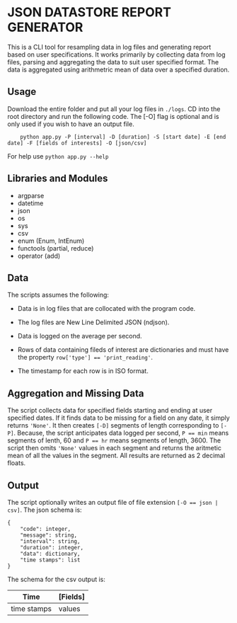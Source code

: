 # JSON DATASTORE REPORT GENERATOR

This is a CLI tool for resampling data in log files and generating report based on user specifications. It works primarily by collecting data from log files, parsing and aggregating the data to suit user specified format. The data is aggregated using arithmetric mean of data over a specified duration.

## Usage

Download the entire folder and put all your log files in `./logs`. CD into the root directory and run the following code. The [-O] flag is optional and is only used if you wish to have an output file.

```
    python app.py -P [interval] -D [duration] -S [start date] -E [end date] -F [fields of interests] -O [json/csv]
```

For help use `python app.py --help`

## Libraries and Modules

- argparse
- datetime
- json
- os
- sys
- csv
- enum (Enum, IntEnum)
- functools (partial, reduce)
- operator (add)

## Data

The scripts assumes the following:

- Data is in log files that are collocated with the program code.

- The log files are New Line Delimited JSON (ndjson).

- Data is logged on the average per second.

- Rows of data containing fileds of interest are dictionaries and must have the property `row['type'] == 'print_reading'`.

- The timestamp for each row is in ISO format.

## Aggregation and Missing Data

The script collects data for specified fields starting and ending at user specified dates. If it finds data to be missing for a field on any date, it simply returns `'None'`. It then creates `[-D]` segments of length corresponding to `[-P]`. Because, the script anticipates data logged per second, `P == min` means segments of lenth, 60 and `P == hr` means segments of length, 3600. The script then omits `'None'` values in each segment and returns the aritmetic mean of all the values in the segment. All results are returned as 2 decimal floats.

## Output

The script optionally writes an output file of file extension `[-O == json | csv]`. The json schema is:

```
{
    "code": integer,
    "message": string,
    "interval": string,
    "duration": integer,
    "data": dictionary,
    "time stamps": list
}
```

The schema for the csv output is:

|     Time    | [Fields] |
| ----------- | -------- |
| time stamps | values   |

